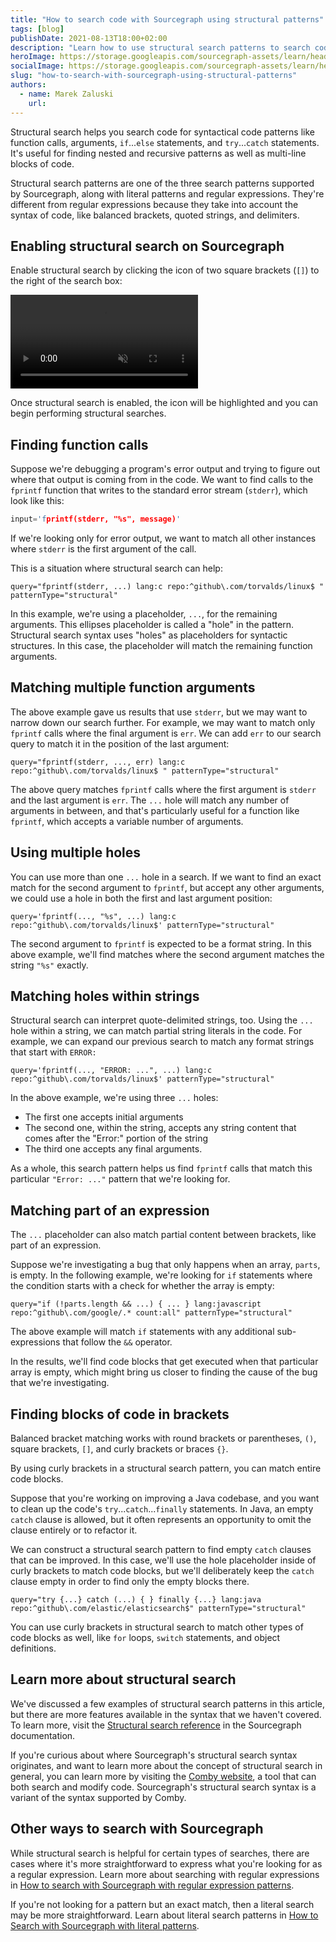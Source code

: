 ```yaml
---
title: "How to search code with Sourcegraph using structural patterns"
tags: [blog]
publishDate: 2021-08-13T18:00+02:00
description: "Learn how to use structural search patterns to search code on Sourcegraph."
heroImage: https://storage.googleapis.com/sourcegraph-assets/learn/headers/sourcegraph-learn-07.png
socialImage: https://storage.googleapis.com/sourcegraph-assets/learn/headers/sourcegraph-learn-07.png
slug: "how-to-search-with-sourcegraph-using-structural-patterns"
authors:
  - name: Marek Zaluski
    url:
---
```


Structural search helps you search code for syntactical code patterns like function calls, arguments, `if`...`else` statements, and `try`...`catch` statements. It's useful for finding nested and recursive patterns as well as multi-line blocks of code.

Structural search patterns are one of the three search patterns supported by Sourcegraph, along with literal patterns and regular expressions. They're different from regular expressions because they take into account the syntax of code, like balanced brackets, quoted strings, and delimiters.

## Enabling structural search on Sourcegraph

Enable structural search by clicking the icon of two square brackets (`[]`) to the right of the search box:

<video loop autoPlay muted playsinline>
  <source src="https://storage.googleapis.com/sourcegraph-assets/learn/tutorial-images/enable-structural-search.mp4" />
</video>
  
Once structural search is enabled, the icon will be highlighted and you can begin performing structural searches.

## Finding function calls

Suppose we're debugging a program's error output and trying to figure out where that output is coming from in the code. We want to find calls to the `fprintf` function that writes to the standard error stream (`stderr`), which look like this:

```c
input='fprintf(stderr, "%s", message)'
```   

If we're looking only for error output, we want to match all other instances where `stderr` is the first argument of the call.

This is a situation where structural search can help:

```text
query="fprintf(stderr, ...) lang:c repo:^github\.com/torvalds/linux$ " patternType="structural"
```  

In this example, we're using a placeholder, `...`, for the remaining arguments. This ellipses placeholder is called a "hole" in the pattern. Structural search syntax uses "holes" as placeholders for syntactic structures. In this case, the placeholder will match the remaining function arguments.

## Matching multiple function arguments

The above example gave us results that use `stderr`, but we may want to narrow down our search further. For example, we may want to match only `fprintf` calls where the final argument is `err`. We can add `err` to our search query to match it in the position of the last argument:

```text
query="fprintf(stderr, ..., err) lang:c repo:^github\.com/torvalds/linux$ " patternType="structural"
```  

The above query matches `fprintf` calls where the first argument is `stderr` and the last argument is `err`. The `...` hole will match any number of arguments in between, and that's particularly useful for a function like `fprintf`, which accepts a variable number of arguments.

## Using multiple holes

You can use more than one `...` hole in a search. If we want to find an exact match for the second argument to `fprintf`, but accept any other arguments, we could use a hole in both the first and last argument position:

```text
query='fprintf(..., "%s", ...) lang:c repo:^github\.com/torvalds/linux$' patternType="structural"
```  

The second argument to `fprintf` is expected to be a format string. In this above example, we'll find matches where the second argument matches the string `"%s"` exactly.

## Matching holes within strings

Structural search can interpret quote-delimited strings, too. Using the `...` hole within a string, we can match partial string literals in the code. For example, we can expand our previous search to match any format strings that start with `ERROR:`

```text
query='fprintf(..., "ERROR: ...", ...) lang:c repo:^github\.com/torvalds/linux$' patternType="structural"
```  

In the above example, we're using three `...` holes:

- The first one accepts initial arguments
- The second one, within the string, accepts any string content that comes after the "Error:" portion of the string
- The third one accepts any final arguments.

As a whole, this search pattern helps us find `fprintf` calls that match this particular `"Error: ..."` pattern that we're looking for.

## Matching part of an expression

The `...` placeholder can also match partial content between brackets, like part of an expression.

Suppose we're investigating a bug that only happens when an array, `parts`, is empty. In the following example, we're looking for `if` statements where the condition starts with a check for whether the array is empty:

```text
query="if (!parts.length && ...) { ... } lang:javascript repo:^github\.com/google/.* count:all" patternType="structural"
```  

The above example will match `if` statements with any additional sub-expressions that follow the `&&` operator.

In the results, we'll find code blocks that get executed when that particular array is empty, which might bring us closer to finding the cause of the bug that we're investigating.

## Finding blocks of code in brackets

Balanced bracket matching works with round brackets or parentheses, `()`, square brackets, `[]`, and curly brackets or braces `{}`.

By using curly brackets in a structural search pattern, you can match entire code blocks.

Suppose that you're working on improving a Java codebase, and you want to clean up the code's `try`...`catch`...`finally` statements. In Java, an empty `catch` clause is allowed, but it often represents an opportunity to omit the clause entirely or to refactor it.

We can construct a structural search pattern to find empty `catch` clauses that can be improved. In this case, we'll use the hole placeholder inside of curly brackets to match code blocks, but we'll deliberately keep the `catch` clause empty in order to find only the empty blocks there.

```text
query="try {...} catch (...) { } finally {...} lang:java repo:^github\.com/elastic/elasticsearch$" patternType="structural"
```  

You can use curly brackets in structural search to match other types of code blocks as well, like `for` loops, `switch` statements, and object definitions.

## Learn more about structural search

We've discussed a few examples of structural search patterns in this article, but there are more features available in the syntax that we haven't covered. To learn more, visit the [Structural search reference](https://docs.sourcegraph.com/code_search/reference/structural) in the Sourcegraph documentation.

If you're curious about where Sourcegraph's structural search syntax originates, and want to learn more about the concept of structural search in general, you can learn more by visiting the [Comby website](https://comby.dev/), a tool that can both search and modify code. Sourcegraph's structural search syntax is a variant of the syntax supported by Comby.

## Other ways to search with Sourcegraph

While structural search is helpful for certain types of searches, there are cases where it's more straightforward to express what you're looking for as a regular expression. Learn more about searching with regular expressions in [How to search with Sourcegraph with regular expression patterns](how-to-search-with-sourcegraph-using-regular-expression-patterns).

If you're not looking for a pattern but an exact match, then a literal search may be more straightforward. Learn about literal search patterns in [How to Search with Sourcegraph with literal patterns](how-to-search-with-sourcegraph-using-literal-patterns).

